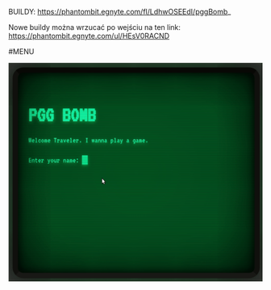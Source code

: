 BUILDY: https://phantombit.egnyte.com/fl/LdhwOSEEdI/pggBomb_


Nowe buildy można wrzucać po wejściu na ten link: https://phantombit.egnyte.com/ul/HEsV0RACND

#MENU

![Menu](img/pggbombweb_menu.gif?raw=true "Menu")
